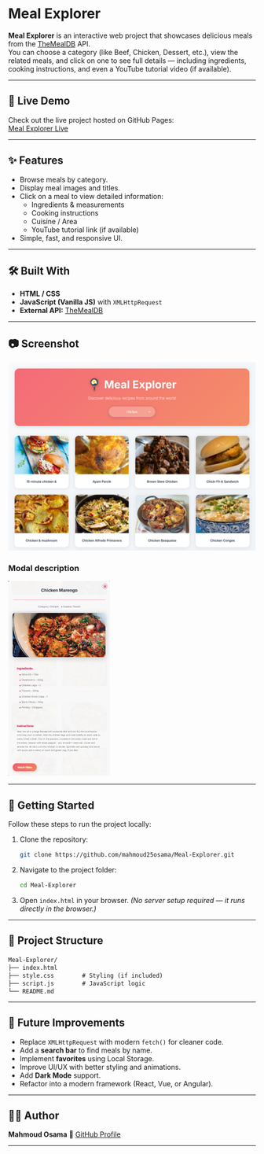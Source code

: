 # Meal Explorer

**Meal Explorer** is an interactive web project that showcases delicious meals from the [TheMealDB](https://www.themealdb.com/) API.  
You can choose a category (like Beef, Chicken, Dessert, etc.), view the related meals, and click on one to see full details — including ingredients, cooking instructions, and even a YouTube tutorial video (if available).

---

## 🔗 Live Demo

Check out the live project hosted on GitHub Pages:  
[Meal Explorer Live](https://mahmoud25osama.github.io/Meal-Explorer/)

---

## ✨ Features

- Browse meals by category.  
- Display meal images and titles.  
- Click on a meal to view detailed information:
  - Ingredients & measurements  
  - Cooking instructions  
  - Cuisine / Area  
  - YouTube tutorial link (if available)  
- Simple, fast, and responsive UI.

---

## 🛠️ Built With

- **HTML / CSS**  
- **JavaScript (Vanilla JS)** with `XMLHttpRequest`  
- **External API:** [TheMealDB](https://www.themealdb.com)

---

## 📷 Screenshot
![Meal Explorer Screenshot](assets/img/MealExplorer.png)

### Modal description
![Form Screenshot](assets/img/modal.png)

---

## 🚀 Getting Started

Follow these steps to run the project locally:

1. Clone the repository:
   ```bash
   git clone https://github.com/mahmoud25osama/Meal-Explorer.git
   ````

2. Navigate to the project folder:

   ```bash
   cd Meal-Explorer
   ```
3. Open `index.html` in your browser.
   *(No server setup required — it runs directly in the browser.)*

---

## 📂 Project Structure

```
Meal-Explorer/
├── index.html
├── style.css        # Styling (if included)
├── script.js        # JavaScript logic
└── README.md
```

---

## 🔮 Future Improvements

* Replace `XMLHttpRequest` with modern `fetch()` for cleaner code.
* Add a **search bar** to find meals by name.
* Implement **favorites** using Local Storage.
* Improve UI/UX with better styling and animations.
* Add **Dark Mode** support.
* Refactor into a modern framework (React, Vue, or Angular).

---

## 👨‍💻 Author

**Mahmoud Osama**
🔗 [GitHub Profile](https://github.com/mahmoud25osama)

---




